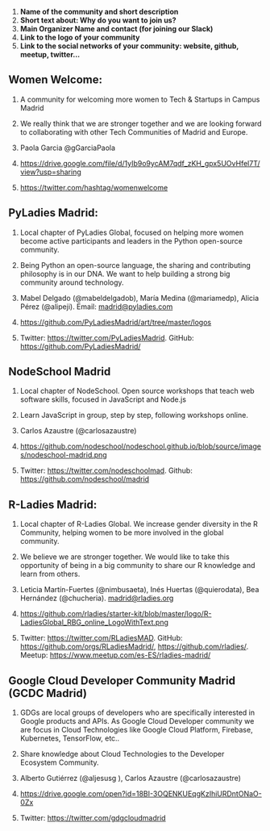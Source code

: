 1. **Name of the community and short description**
2. **Short text about: Why do you want to join us?**
3. **Main Organizer Name and contact (for joining our Slack)**
4. **Link to the logo of your community**
5. **Link to the social networks of your community: website, github, meetup, twitter...**

## Women Welcome:

1.  A community for welcoming more women to Tech & Startups in Campus Madrid 

2. We really think that we are stronger together and we are looking forward to collaborating with other Tech Communities of Madrid and Europe.

3. Paola Garcia @gGarciaPaola

4. https://drive.google.com/file/d/1yIb9o9ycAM7qdf_zKH_gpx5UOvHfel7T/view?usp=sharing

5. https://twitter.com/hashtag/womenwelcome


## PyLadies Madrid:

1. Local chapter of PyLadies Global, focused on helping more women become active participants and leaders in the Python open-source community.

2. Being Python an open-source language, the sharing and contributing philosophy is in our DNA. We want to help building a strong big community around technology.

3. Mabel Delgado (@mabeldelgadob), María Medina (@mariamedp), Alicia Pérez (@alipeji). Email: madrid@pyladies.com

4. https://github.com/PyLadiesMadrid/art/tree/master/logos

5. Twitter: https://twitter.com/PyLadiesMadrid. GitHub: https://github.com/PyLadiesMadrid/


## NodeSchool Madrid

1. Local chapter of NodeSchool. Open source workshops that teach web software skills, focused in JavaScript and Node.js

2. Learn JavaScript in group, step by step, following workshops online.

3. Carlos Azaustre (@carlosazaustre)

4. https://github.com/nodeschool/nodeschool.github.io/blob/source/images/nodeschool-madrid.png

5. Twitter: https://twitter.com/nodeschoolmad. Github: https://github.com/nodeschool/madrid

## R-Ladies Madrid:

1. Local chapter of R-Ladies Global. We increase gender diversity in the R Community, helping women to be more involved in the global community.

2. We believe we are stronger together. We would like to take this opportunity of being in a big community to share our R knowledge and learn from others.

3. Leticia Martín-Fuertes (@nimbusaeta), Inés Huertas (@quierodata), Bea Hernández (@chucheria). madrid@rladies.org

4. https://github.com/rladies/starter-kit/blob/master/logo/R-LadiesGlobal_RBG_online_LogoWithText.png

5. Twitter: https://twitter.com/RLadiesMAD. GitHub: https://github.com/orgs/RLadiesMadrid/, https://github.com/rladies/. Meetup: https://www.meetup.com/es-ES/rladies-madrid/

## Google Cloud Developer Community Madrid (GCDC Madrid)

1. GDGs are local groups of developers who are specifically interested in Google products and APIs. As Google Cloud Developer community we are focus in Cloud Technologies like Google Cloud Platform, Firebase, Kubernetes, TensorFlow, etc..

2. Share knowledge about Cloud Technologies to the Developer Ecosystem Community.

3. Alberto Gutiérrez (@aljesusg ), Carlos Azaustre (@carlosazaustre)

4. https://drive.google.com/open?id=18BI-3OQENKUEqgKzIhiURDntONaO-0Zx

5. Twitter: https://twitter.com/gdgcloudmadrid

